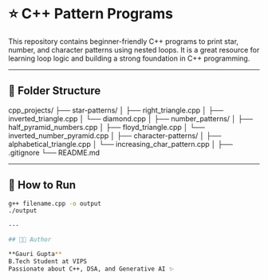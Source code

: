 # ⭐ C++ Pattern Programs

This repository contains beginner-friendly C++ programs to print star, number, and character patterns using nested loops. It is a great resource for learning loop logic and building a strong foundation in C++ programming.

---

## 📂 Folder Structure

cpp_projects/
├── star-patterns/
│ ├── right_triangle.cpp
│ ├── inverted_triangle.cpp
│ └── diamond.cpp
│
├── number_patterns/
│ ├── half_pyramid_numbers.cpp
│ ├── floyd_triangle.cpp
│ └── inverted_number_pyramid.cpp
│
├── character-patterns/
│ ├── alphabetical_triangle.cpp
│ └── increasing_char_pattern.cpp
│
├── .gitignore
└── README.md

---

## 🚀 How to Run

```bash
g++ filename.cpp -o output
./output

---

## 👩‍💻 Author

**Gauri Gupta**  
B.Tech Student at VIPS  
Passionate about C++, DSA, and Generative AI ✨  
